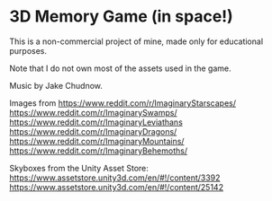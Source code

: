 # 3D Memory Game (in space!)
This is a non-commercial project of mine, made only for educational purposes.

Note that I do not own most of the assets used in the game.

Music by Jake Chudnow.

Images from https://www.reddit.com/r/ImaginaryStarscapes/
            https://www.reddit.com/r/ImaginarySwamps/
            https://www.reddit.com/r/ImaginaryLeviathans
            https://www.reddit.com/r/ImaginaryDragons/
            https://www.reddit.com/r/ImaginaryMountains/
            https://www.reddit.com/r/ImaginaryBehemoths/

Skyboxes from the Unity Asset Store: https://www.assetstore.unity3d.com/en/#!/content/3392
                                     https://www.assetstore.unity3d.com/en/#!/content/25142

